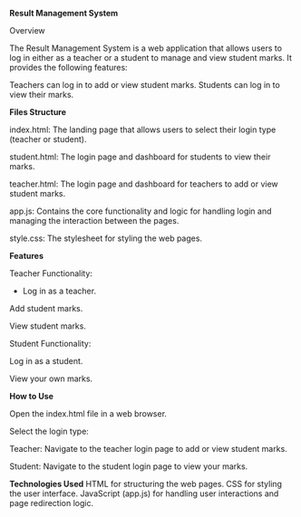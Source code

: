 **Result Management System**

Overview

The Result Management System is a web application that allows users to log in either as a teacher or a student to manage and view student marks. It provides the following features:

Teachers can log in to add or view student marks.
Students can log in to view their marks.


**Files Structure**

index.html: The landing page that allows users to select their login type (teacher or student).

student.html: The login page and dashboard for students to view their marks.

teacher.html: The login page and dashboard for teachers to add or view student marks.

app.js: Contains the core functionality and logic for handling login and managing the interaction between the pages.

style.css: The stylesheet for styling the web pages.


**Features**

Teacher Functionality:

* Log in as a teacher.

Add student marks.

View student marks.

Student Functionality:

Log in as a student.

View your own marks.


**How to Use**

Open the index.html file in a web browser.

Select the login type:

Teacher: Navigate to the teacher login page to add or view student marks.

Student: Navigate to the student login page to view your marks.


**Technologies Used**
HTML for structuring the web pages.
CSS for styling the user interface.
JavaScript (app.js) for handling user interactions and page redirection logic.
